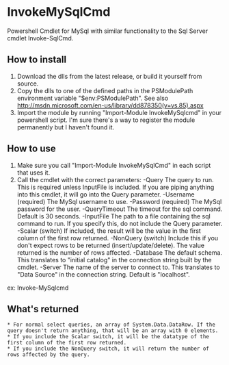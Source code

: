 InvokeMySqlCmd
==============

Powershell Cmdlet for MySql with similar functionality to the Sql Server cmdlet Invoke-SqlCmd.

## How to install
1. Download the dlls from the latest release, or build it yourself from source.
2. Copy the dlls to one of the defined paths in the PSModulePath environment variable "$env:PSModulePath".
	See also http://msdn.microsoft.com/en-us/library/dd878350(v=vs.85).aspx
3. Import the module by running "Import-Module InvokeMySqlcmd" in your powershell script. I'm sure there's a way to register the module permanently but I haven't found it.

## How to use
1. Make sure you call "Import-Module InvokeMySqlCmd" in each script that uses it.
2. Call the cmdlet with the correct parameters:
	-Query  The query to run. This is required unless InputFile is included. If you are piping anything into this cmdlet, it will go into the Query parameter.
	-Username (required) The MySql username to use.
	-Password (required) The MySql password for the user.
	-QueryTimeout The timeout for the sql command. Default is 30 seconds.
	-InputFile The path to a file containing the sql command to run. If you specify this, do not include the Query parameter.
	-Scalar (switch) If included, the result will be the value in the first column of the first row returned.
	-NonQuery (switch) Include this if you don't expect rows to be returned (insert/update/delete). The value returned is the number of rows affected.
	-Database The default schema. This translates to "initial catalog" in the connection string built by the cmdlet.
	-Server The name of the server to connect to. This translates to "Data Source" in the connection string. Default is "localhost".

ex:
Invoke-MySqlcmd 
	
## What's returned
	* For normal select queries, an array of System.Data.DataRow. If the query doesn't return anything, that will be an array with 0 elements.
	* If you include the Scalar switch, it will be the datatype of the first column of the first row returned.
	* If you include the NonQuery switch, it will return the number of rows affected by the query.
	